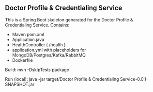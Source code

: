 Doctor Profile & Credentialing Service
--------------------

This is a Spring Boot skeleton generated for the Doctor Profile & Credentialing Service.
Contains:
- Maven pom.xml
- Application.java
- HealthController ( /health )
- application.yml with placeholders for MongoDB/Postgres/Kafka/RabbitMQ
- Dockerfile

Build:
  mvn -DskipTests package

Run (local):
  java -jar target/Doctor Profile & Credentialing Service-0.0.1-SNAPSHOT.jar
